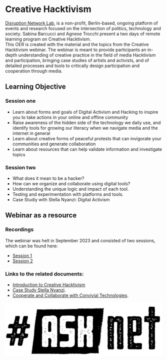 # Creative Hacktivism

[Disruption Network Lab](https://www.disruptionlab.org/), is a non-profit, Berlin-based, ongoing platform of events and research focused on the intersection of politics, technology and society. 
Sabina Barcucci and Agnese Trocchi present a two days of remote learning program on Creative Hacktivism.   
This OER is created with the material and the topics from the Creative Hacktivism webinar. The webinar is meant to provide participants an in-depth understanding of creative practice in the field of media Hacktivism and participation, bringing case studies of artists and activists, and of detailed processes and tools to critically design participation and cooperation through media.  


## Learning Objective 
### Session one
* Learn about forms and goals of Digital Activism and Hacking to inspire you to take actions in your online and offline community
* Raise awareness of the hidden side of the technology we daily use, and identify tools for growing our literacy when we navigate media and the internet in general
* Learn about creative forms of peaceful protests that can invigorate your communities and generate collaboration
* Learn about resources that can help validate information and investigate topics

### Session two
* What does it mean to be a hacker?
* How can we organize and collaborate using digital tools?
* Understanding the unique logic and impact of each tool.
* Testing and experimentation with platforms and tools.
* Case Studiy with Stella Nyanzi: Digital Activism


## Webinar as a resource
### Recordings
The webinar was helt in September 2023 and consisted of two sessions, which can be found here:  
* [Session 1](https://www.youtube.com/watch?v=8ALdeZOGo5o)
* [Session 2](https://www.youtube.com/watch?v=0xc6OA6SJAE)

### Links to the related documents:
* [Introduction to Creative Hacktivism](/introduction_to_creative_hacktivism.md)
* [Case Study Stella Nyanzi](/stella_nyanzi.md).
* [Cooperate and Collaborate with Convivial Technologies](/cooperate_collaborate_technologies.md).

![ASKnet Logo](/images/asknet-logo.png)
